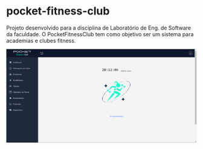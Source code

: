 # pocket-fitness-club
Projeto desenvolvido para a disciplina de Laboratório de Eng. de Software da faculdade. O PocketFitnessClub tem como objetivo ser um sistema para academias e clubes fitness.

![](web/src/assets/images/pocket-fitness-club.png)

